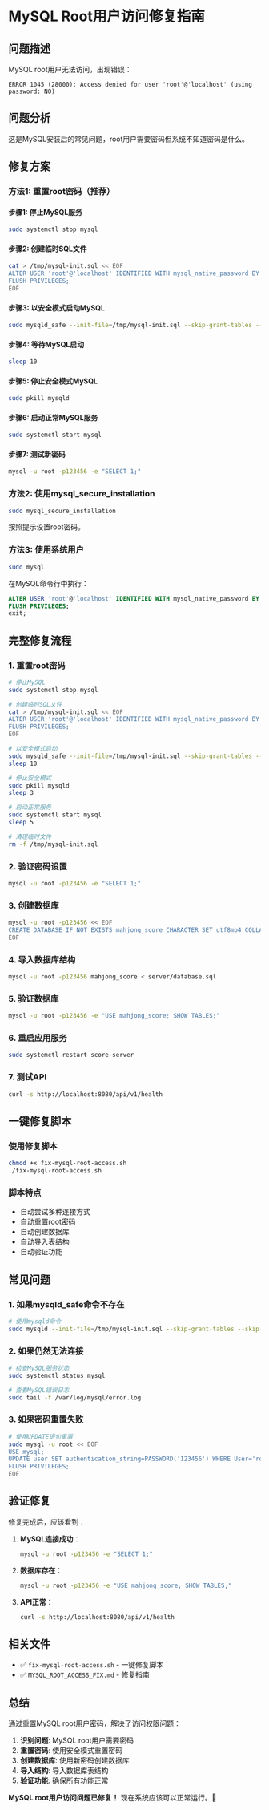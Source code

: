 # MySQL Root用户访问修复指南

## 问题描述

MySQL root用户无法访问，出现错误：
```
ERROR 1045 (28000): Access denied for user 'root'@'localhost' (using password: NO)
```

## 问题分析

这是MySQL安装后的常见问题，root用户需要密码但系统不知道密码是什么。

## 修复方案

### 方法1: 重置root密码（推荐）

#### 步骤1: 停止MySQL服务
```bash
sudo systemctl stop mysql
```

#### 步骤2: 创建临时SQL文件
```bash
cat > /tmp/mysql-init.sql << EOF
ALTER USER 'root'@'localhost' IDENTIFIED WITH mysql_native_password BY '123456';
FLUSH PRIVILEGES;
EOF
```

#### 步骤3: 以安全模式启动MySQL
```bash
sudo mysqld_safe --init-file=/tmp/mysql-init.sql --skip-grant-tables --skip-networking &
```

#### 步骤4: 等待MySQL启动
```bash
sleep 10
```

#### 步骤5: 停止安全模式MySQL
```bash
sudo pkill mysqld
```

#### 步骤6: 启动正常MySQL服务
```bash
sudo systemctl start mysql
```

#### 步骤7: 测试新密码
```bash
mysql -u root -p123456 -e "SELECT 1;"
```

### 方法2: 使用mysql_secure_installation

```bash
sudo mysql_secure_installation
```

按照提示设置root密码。

### 方法3: 使用系统用户

```bash
sudo mysql
```

在MySQL命令行中执行：
```sql
ALTER USER 'root'@'localhost' IDENTIFIED WITH mysql_native_password BY '123456';
FLUSH PRIVILEGES;
exit;
```

## 完整修复流程

### 1. 重置root密码
```bash
# 停止MySQL
sudo systemctl stop mysql

# 创建临时SQL文件
cat > /tmp/mysql-init.sql << EOF
ALTER USER 'root'@'localhost' IDENTIFIED WITH mysql_native_password BY '123456';
FLUSH PRIVILEGES;
EOF

# 以安全模式启动
sudo mysqld_safe --init-file=/tmp/mysql-init.sql --skip-grant-tables --skip-networking &
sleep 10

# 停止安全模式
sudo pkill mysqld
sleep 3

# 启动正常服务
sudo systemctl start mysql
sleep 5

# 清理临时文件
rm -f /tmp/mysql-init.sql
```

### 2. 验证密码设置
```bash
mysql -u root -p123456 -e "SELECT 1;"
```

### 3. 创建数据库
```bash
mysql -u root -p123456 << EOF
CREATE DATABASE IF NOT EXISTS mahjong_score CHARACTER SET utf8mb4 COLLATE utf8mb4_unicode_ci;
EOF
```

### 4. 导入数据库结构
```bash
mysql -u root -p123456 mahjong_score < server/database.sql
```

### 5. 验证数据库
```bash
mysql -u root -p123456 -e "USE mahjong_score; SHOW TABLES;"
```

### 6. 重启应用服务
```bash
sudo systemctl restart score-server
```

### 7. 测试API
```bash
curl -s http://localhost:8080/api/v1/health
```

## 一键修复脚本

### 使用修复脚本
```bash
chmod +x fix-mysql-root-access.sh
./fix-mysql-root-access.sh
```

### 脚本特点
- 自动尝试多种连接方式
- 自动重置root密码
- 自动创建数据库
- 自动导入表结构
- 自动验证功能

## 常见问题

### 1. 如果mysqld_safe命令不存在
```bash
# 使用mysqld命令
sudo mysqld --init-file=/tmp/mysql-init.sql --skip-grant-tables --skip-networking &
```

### 2. 如果仍然无法连接
```bash
# 检查MySQL服务状态
sudo systemctl status mysql

# 查看MySQL错误日志
sudo tail -f /var/log/mysql/error.log
```

### 3. 如果密码重置失败
```bash
# 使用UPDATE语句重置
sudo mysql -u root << EOF
USE mysql;
UPDATE user SET authentication_string=PASSWORD('123456') WHERE User='root' AND Host='localhost';
FLUSH PRIVILEGES;
EOF
```

## 验证修复

修复完成后，应该看到：

1. **MySQL连接成功**：
   ```bash
   mysql -u root -p123456 -e "SELECT 1;"
   ```

2. **数据库存在**：
   ```bash
   mysql -u root -p123456 -e "USE mahjong_score; SHOW TABLES;"
   ```

3. **API正常**：
   ```bash
   curl -s http://localhost:8080/api/v1/health
   ```

## 相关文件

- ✅ `fix-mysql-root-access.sh` - 一键修复脚本
- ✅ `MYSQL_ROOT_ACCESS_FIX.md` - 修复指南

## 总结

通过重置MySQL root用户密码，解决了访问权限问题：

1. **识别问题**: MySQL root用户需要密码
2. **重置密码**: 使用安全模式重置密码
3. **创建数据库**: 使用新密码创建数据库
4. **导入结构**: 导入数据库表结构
5. **验证功能**: 确保所有功能正常

**MySQL root用户访问问题已修复！** 现在系统应该可以正常运行。🎉
